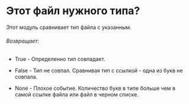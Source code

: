 # Этот файл нужного типа?

Этот модуль сравнивает тип файла с указанным.

###### Возвращает:

- True - Определенно тип совпадает.

- False - Тип не совпал. Сравнивая тип с ссылкой - одна из букв не совпала.

- None - Плохое событие. Количество букв в типе больше чем в самой ссылке файла или файл в черном списке.

